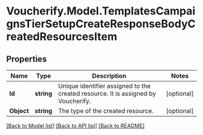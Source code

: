# Voucherify.Model.TemplatesCampaignsTierSetupCreateResponseBodyCreatedResourcesItem

## Properties

Name | Type | Description | Notes
------------ | ------------- | ------------- | -------------
**Id** | **string** | Unique identifier assigned to the created resource. It is assigned by Voucherify. | [optional] 
**Object** | **string** | The type of the created resource. | [optional] 

[[Back to Model list]](../../README.md#documentation-for-models) [[Back to API list]](../../README.md#documentation-for-api-endpoints) [[Back to README]](../../README.md)

